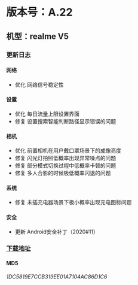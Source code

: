 # 版本号：A.22

## 机型：realme V5

### 更新日志

#### 网络
- 优化 网络信号稳定性

#### 设置
- 优化 每日流量上限设置界面
- 修复 设置搜索智能判断路径显示错误的问题

#### 相机
- 优化 前置相机在用户戴口罩场景下的成像亮度
- 修复 闪光灯拍照低概率出现异常噪点的问题
- 修复 部分模式切换过程中低概率卡顿的问题
- 修复 多人合影的时候极低概率闪退的问题

#### 系统
- 修复 未插充电器场景下极小概率出现充电图标问题

#### 安全
- 更新 Android安全补丁（2020#11）

### [下载地址](https://download.c.realme.com/osupdate/RMX2111_11_OTA_0220_all_m3JrDuHCd9y2.ozip)

#### MD5
*1DC5819E7CCB319EE01A7104AC86D1C6*
